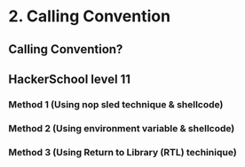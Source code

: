 # 2. Calling Convention
## Calling Convention?

## HackerSchool level 11

### Method 1 (Using nop sled technique & shellcode)

### Method 2 (Using environment variable & shellcode)

### Method 3 (Using Return to Library (RTL) techinique)
